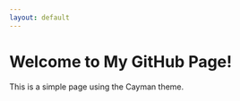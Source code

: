 ```yaml
---
layout: default
---
```

# Welcome to My GitHub Page!

This is a simple page using the Cayman theme.
